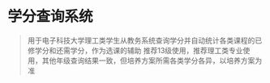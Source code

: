 # 学分查询系统
> 用于电子科技大学理工类学生从教务系统查询学分并自动统计各类课程的已修学分和还需学分，作为选课的辅助
> 推荐13级使用，推荐理工类专业使用，其他年级查询结果一致，但培养方案所需各类学分各异，以培养方案为准
